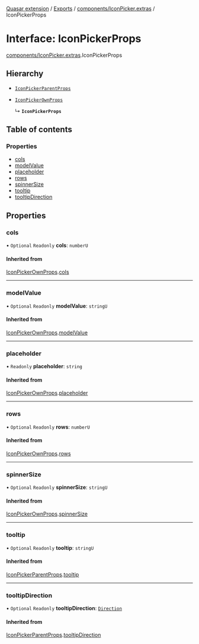 [Quasar extension](../index.md) / [Exports](../modules.md) / [components/IconPicker.extras](../modules/components_IconPicker_extras.md) / IconPickerProps

# Interface: IconPickerProps

[components/IconPicker.extras](../modules/components_IconPicker_extras.md).IconPickerProps

## Hierarchy

- [`IconPickerParentProps`](components_IconPicker_extras.IconPickerParentProps.md)

- [`IconPickerOwnProps`](components_IconPicker_extras.IconPickerOwnProps.md)

  ↳ **`IconPickerProps`**

## Table of contents

### Properties

- [cols](components_IconPicker_extras.IconPickerProps.md#cols)
- [modelValue](components_IconPicker_extras.IconPickerProps.md#modelvalue)
- [placeholder](components_IconPicker_extras.IconPickerProps.md#placeholder)
- [rows](components_IconPicker_extras.IconPickerProps.md#rows)
- [spinnerSize](components_IconPicker_extras.IconPickerProps.md#spinnersize)
- [tooltip](components_IconPicker_extras.IconPickerProps.md#tooltip)
- [tooltipDirection](components_IconPicker_extras.IconPickerProps.md#tooltipdirection)

## Properties

### cols

• `Optional` `Readonly` **cols**: `numberU`

#### Inherited from

[IconPickerOwnProps](components_IconPicker_extras.IconPickerOwnProps.md).[cols](components_IconPicker_extras.IconPickerOwnProps.md#cols)

___

### modelValue

• `Optional` `Readonly` **modelValue**: `stringU`

#### Inherited from

[IconPickerOwnProps](components_IconPicker_extras.IconPickerOwnProps.md).[modelValue](components_IconPicker_extras.IconPickerOwnProps.md#modelvalue)

___

### placeholder

• `Readonly` **placeholder**: `string`

#### Inherited from

[IconPickerOwnProps](components_IconPicker_extras.IconPickerOwnProps.md).[placeholder](components_IconPicker_extras.IconPickerOwnProps.md#placeholder)

___

### rows

• `Optional` `Readonly` **rows**: `numberU`

#### Inherited from

[IconPickerOwnProps](components_IconPicker_extras.IconPickerOwnProps.md).[rows](components_IconPicker_extras.IconPickerOwnProps.md#rows)

___

### spinnerSize

• `Optional` `Readonly` **spinnerSize**: `stringU`

#### Inherited from

[IconPickerOwnProps](components_IconPicker_extras.IconPickerOwnProps.md).[spinnerSize](components_IconPicker_extras.IconPickerOwnProps.md#spinnersize)

___

### tooltip

• `Optional` `Readonly` **tooltip**: `stringU`

#### Inherited from

[IconPickerParentProps](components_IconPicker_extras.IconPickerParentProps.md).[tooltip](components_IconPicker_extras.IconPickerParentProps.md#tooltip)

___

### tooltipDirection

• `Optional` `Readonly` **tooltipDirection**: [`Direction`](../modules/components_Tooltip_extras.md#direction)

#### Inherited from

[IconPickerParentProps](components_IconPicker_extras.IconPickerParentProps.md).[tooltipDirection](components_IconPicker_extras.IconPickerParentProps.md#tooltipdirection)
